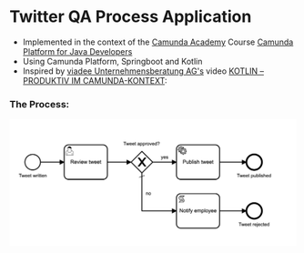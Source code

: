 # Twitter QA Process Application

- Implemented in the context of the [Camunda Academy](https://academy.camunda.com) Course [Camunda Platform for Java Developers](https://academy.camunda.com/camunda-platform-java)
- Using Camunda Platform, Springboot and Kotlin
- Inspired by [viadee Unternehmensberatung AG's](https://www.youtube.com/channel/UC1mFlqzB8uaAFxenRmHa13g) video [KOTLIN – PRODUKTIV IM CAMUNDA-KONTEXT](https://www.youtube.com/watch?v=RhIV9Nndl3I):

### The Process:
![Twitter QA Process](doc/twitter-qa-process.png "Twitter QA Process")
